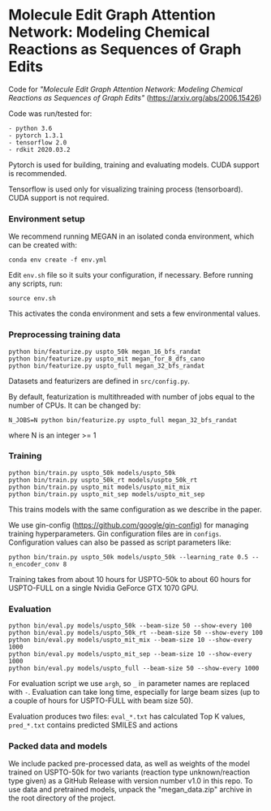 # Molecule Edit Graph Attention Network: Modeling Chemical Reactions as Sequences of Graph Edits

Code for *"Molecule Edit Graph Attention Network: Modeling Chemical Reactions as Sequences of Graph Edits"* (https://arxiv.org/abs/2006.15426)

Code was run/tested for:

    - python 3.6
    - pytorch 1.3.1
    - tensorflow 2.0
    - rdkit 2020.03.2

Pytorch is used for building, training and evaluating models. CUDA support is recommended.

Tensorflow is used only for visualizing training process (tensorboard). CUDA support is not required.

### Environment setup
We recommend running MEGAN in an isolated conda environment, which can be created with:

`conda env create -f env.yml`

Edit `env.sh` file so it suits your configuration, if necessary. Before running any scripts, run:

`source env.sh`

This activates the conda environment and sets a few environmental values.


### Preprocessing training data
```
python bin/featurize.py uspto_50k megan_16_bfs_randat
python bin/featurize.py uspto_mit megan_for_8_dfs_cano
python bin/featurize.py uspto_full megan_32_bfs_randat
```

Datasets and featurizers are defined in `src/config.py`.

By default, featurization is multithreaded with number of jobs equal to the number of CPUs. It can be changed by:

`N_JOBS=N python bin/featurize.py uspto_full megan_32_bfs_randat`

where N is an integer >= 1

### Training
```
python bin/train.py uspto_50k models/uspto_50k
python bin/train.py uspto_50k_rt models/uspto_50k_rt
python bin/train.py uspto_mit models/uspto_mit_mix
python bin/train.py uspto_mit_sep models/uspto_mit_sep
```

This trains models with the same configuration as we describe in the paper.

We use gin-config (https://github.com/google/gin-config) for managing training hyperparameters. Gin configuration files are in `configs`. Configuration values can also be passed as script parameters like:

`python bin/train.py uspto_50k models/uspto_50k --learning_rate 0.5 --n_encoder_conv 8`

Training takes from about 10 hours for USPTO-50k to about 60 hours for USPTO-FULL on a single Nvidia GeForce GTX 1070 GPU.

### Evaluation
```
python bin/eval.py models/uspto_50k --beam-size 50 --show-every 100
python bin/eval.py models/uspto_50k_rt --beam-size 50 --show-every 100
python bin/eval.py models/uspto_mit_mix --beam-size 10 --show-every 1000
python bin/eval.py models/uspto_mit_sep --beam-size 10 --show-every 1000
python bin/eval.py models/uspto_full --beam-size 50 --show-every 1000
```

For evaluation script we use `argh`, so `_` in parameter names are replaced with `-`.
Evaluation can take long time, especially for large beam sizes (up to a couple of hours for USPTO-FULL with beam size 50).

Evaluation produces two files: `eval_*.txt` has calculated Top K values, `pred_*.txt` contains predicted SMILES and actions

### Packed data and models

We include packed pre-processed data, as well as weights of the model trained on USPTO-50k for two variants (reaction type unknown/reaction type given) as a GitHub Release with version number v1.0 in this repo. To use data and pretrained models, unpack the "megan_data.zip" archive in the root directory of the project.
